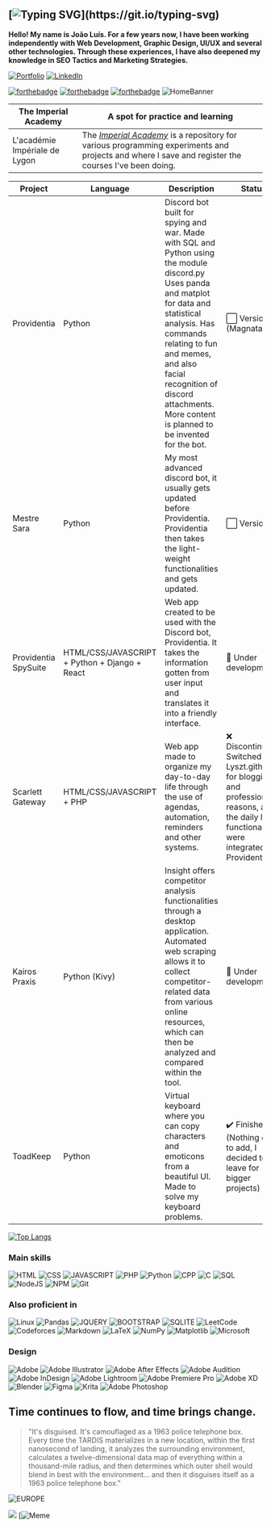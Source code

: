 
[![Typing SVG](https://readme-typing-svg.demolab.com?font=Fira+Code&weight=610&size=30&pause=1000&color=000000&width=435&lines=PERFER+ET+OBDURA;%E2%80%94+DOLOR+HIC+TIBI+PRODERIT+OLIM.)](https://git.io/typing-svg)
---
**Hello! My name is João Luís. For a few years now, I have been working independently with Web Development, Graphic Design, UI/UX and several other technologies. Through these experiences, I have also deepened my knowledge in SEO Tactics and Marketing Strategies.**

[![Portfolio](https://img.shields.io/badge/Portfolio-%23000000.svg?style=for-the-badge&logo=firefox&logoColor=#FF7139)](https://lyszt.github.io) [![LinkedIn](https://img.shields.io/badge/linkedin-%230077B5.svg?style=for-the-badge&logo=linkedin&logoColor=white)](https://www.linkedin.com/in/lyszt/)

[![forthebadge](https://forthebadge.com/images/badges/uses-brains.svg)](https://forthebadge.com)
[![forthebadge](https://forthebadge.com/images/badges/built-with-resentment.svg)](https://forthebadge.com)
[![forthebadge](https://forthebadge.com/images/badges/compatibility-club-penguin.svg)](https://forthebadge.com)
![HomeBanner](https://i.imgur.com/yyesY5x.png)

The Imperial Academy | A spot for practice and learning | 
--- | --- |
L'académie Impériale de Lygon | The [*Imperial Academy*](https://github.com/lyszt/Academie-de-Lyszt) is a repository for various programming experiments and projects and where I save and register the courses I've been doing. 

Project | Language | Description | Status | | # | # |  #| #|  | # | #
--- | --- | --- | --- |--- |--- |--- |--- |--- |--- |--- |---
Providentia | Python |  Discord bot built for spying and war. Made with SQL and Python using the module discord.py  Uses panda and matplot for data and statistical analysis. Has commands relating to fun and memes, and also facial recognition of discord attachments. More content is planned to be invented for the bot. | ⬜ Version 3 (Magnata)
Mestre Sara | Python | My most advanced discord bot, it usually gets updated before Providentia. Providentia then takes the light-weight functionalities and gets updated. | ⬜ Version 1
Providentia SpySuite | HTML/CSS/JAVASCRIPT + Python + Django + React | Web app created to be used with the Discord bot, Providentia. It takes the information gotten from user input and translates it into a friendly interface. | 🔨 Under development
Scarlett Gateway | HTML/CSS/JAVASCRIPT + PHP | Web app made to organize my day-to-day life through the use of agendas, automation, reminders and other systems. | ❌ Discontinued. Switched for Lyszt.github.io for blogging and professional reasons, and the daily life functionalities were integrated into Providentia. 
Kairos Praxis | Python (Kivy) |  Insight offers competitor analysis functionalities through a desktop application. Automated web scraping allows it to collect competitor-related data from various online resources, which can then be analyzed and compared within the tool.  | 🔨 Under development
ToadKeep | Python |  Virtual keyboard where you can copy characters and emoticons from a beautiful UI. Made to solve my keyboard problems. | ✔️ Finished. (Nothing else to add, I decided to leave for bigger projects)

[![Top Langs](https://github-readme-stats.vercel.app/api/top-langs/?username=lyszt&layout=donut)](https://github.com/anuraghazra/github-readme-stats)

### Main skills

![HTML](https://img.shields.io/badge/HTML-239120?style=for-the-badge&logo=html5&logoColor=white)
![CSS](https://img.shields.io/badge/CSS-239120?&style=for-the-badge&logo=css3&logoColor=white)
![JAVASCRIPT](https://img.shields.io/badge/JavaScript-F7DF1E?style=for-the-badge&logo=javascript&logoColor=black)
![PHP](https://img.shields.io/badge/PHP-777BB4?style=for-the-badge&logo=php&logoColor=white)
![Python](https://img.shields.io/badge/Python-3776AB?style=for-the-badge&logo=python&logoColor=white)
![CPP](https://img.shields.io/badge/C%2B%2B-00599C?style=for-the-badge&logo=c%2B%2B&logoColor=white)
![C](https://img.shields.io/badge/C-00000F?style=for-the-badge&logo=C&logoColor=white)
![SQL](https://img.shields.io/badge/MySQL-00000F?style=for-the-badge&logo=mysql&logoColor=white)
![NodeJS](https://img.shields.io/badge/node.js-6DA55F?style=for-the-badge&logo=node.js&logoColor=white)
![NPM](https://img.shields.io/badge/NPM-%23CB3837.svg?style=for-the-badge&logo=npm&logoColor=white)
![Git](https://img.shields.io/badge/git-%23F05033.svg?style=for-the-badge&logo=git&logoColor=white)


### Also proficient in

![Linux](https://img.shields.io/badge/Linux-FCC624?style=for-the-badge&logo=linux&logoColor=black)
![Pandas](https://img.shields.io/badge/pandas-%23150458.svg?style=for-the-badge&logo=pandas&logoColor=white)
![JQUERY](https://img.shields.io/badge/jQuery-0769AD?style=for-the-badge&logo=jquery&logoColor=white)
![BOOTSTRAP](https://img.shields.io/badge/Bootstrap-563D7C?style=for-the-badge&logo=bootstrap&logoColor=white)
![SQLITE](https://img.shields.io/badge/SQLite-07405E?style=for-the-badge&logo=sqlite&logoColor=white)
![LeetCode](https://img.shields.io/badge/LeetCode-000000?style=for-the-badge&logo=LeetCode&logoColor=#d16c06)
![Codeforces](https://img.shields.io/badge/Codeforces-445f9d?style=for-the-badge&logo=Codeforces&logoColor=white)
![Markdown](https://img.shields.io/badge/markdown-%23000000.svg?style=for-the-badge&logo=markdown&logoColor=white)
![LaTeX](https://img.shields.io/badge/latex-%23008080.svg?style=for-the-badge&logo=latex&logoColor=white)
![NumPy](https://img.shields.io/badge/numpy-%23013243.svg?style=for-the-badge&logo=numpy&logoColor=white)
![Matplotlib](https://img.shields.io/badge/Matplotlib-%23ffffff.svg?style=for-the-badge&logo=Matplotlib&logoColor=black)
![Microsoft](https://img.shields.io/badge/Microsoft-0078D4?style=for-the-badge&logo=microsoft&logoColor=white)

### Design
![Adobe](https://img.shields.io/badge/adobe-%23FF0000.svg?style=for-the-badge&logo=adobe&logoColor=white)
![Adobe Illustrator](https://img.shields.io/badge/adobe%20illustrator-%23FF9A00.svg?style=for-the-badge&logo=adobe%20illustrator&logoColor=white)
![Adobe After Effects](https://img.shields.io/badge/Adobe%20After%20Effects-9999FF.svg?style=for-the-badge&logo=Adobe%20After%20Effects&logoColor=white)
![Adobe Audition](https://img.shields.io/badge/Adobe%20Audition-9999FF.svg?style=for-the-badge&logo=Adobe%20Audition&logoColor=white)
![Adobe InDesign](https://img.shields.io/badge/Adobe%20InDesign-49021F?style=for-the-badge&logo=adobeindesign&logoColor=white)
![Adobe Lightroom](https://img.shields.io/badge/Adobe%20Lightroom-31A8FF.svg?style=for-the-badge&logo=Adobe%20Lightroom&logoColor=white)
![Adobe Premiere Pro](https://img.shields.io/badge/Adobe%20Premiere%20Pro-9999FF.svg?style=for-the-badge&logo=Adobe%20Premiere%20Pro&logoColor=white)
![Adobe XD](https://img.shields.io/badge/Adobe%20XD-470137?style=for-the-badge&logo=Adobe%20XD&logoColor=#FF61F6)
![Blender](https://img.shields.io/badge/blender-%23F5792A.svg?style=for-the-badge&logo=blender&logoColor=white)
![Figma](https://img.shields.io/badge/figma-%23F24E1E.svg?style=for-the-badge&logo=figma&logoColor=white)
![Krita](https://img.shields.io/badge/Krita-203759?style=for-the-badge&logo=krita&logoColor=EEF37B)
![Adobe Photoshop](https://img.shields.io/badge/adobe%20photoshop-%2331A8FF.svg?style=for-the-badge&logo=adobe%20photoshop&logoColor=white)

## Time continues to flow, and time brings change.

> "It's disguised. It's camouflaged as a 1963 police telephone box. Every time the TARDIS materializes in a new location, within the first nanosecond of landing, it analyzes the surrounding environment, calculates a twelve-dimensional data map of everything within a thousand-mile radius, and then determines which outer shell would blend in best with the environment... and then it disguises itself as a 1963 police telephone box."

![EUROPE](https://fantascienzaitalia.com/wp-content/uploads/2018/11/DOCTOR-WHO-1963-serie-TV.jpg)

![](https://komarev.com/ghpvc/?username=lyszt&style=flat-square)
[![Meme](https://preview.redd.it/everyoneshouldusegit-v0-8oiildh76hvd1.png?auto=webp&s=92c4e0861936395eff09f76e70a7512240f5728b)

